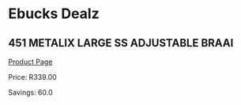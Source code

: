 
# Ebucks Dealz
## 451 METALIX LARGE SS ADJUSTABLE BRAAI
[Product Page](https://www.ebucks.com/web/shop/productSelected.do?prodId=1187301432&catId=714965764)

Price: R339.00

Savings: 60.0


	